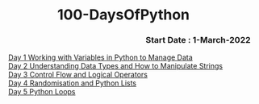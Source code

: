 <h1 align="center">100-DaysOfPython</h1>
<h3 align="right">Start Date : 1-March-2022</h3>

<ul type="none">
  <li> <a href="https://github.com/thesurojit-das/100-DaysOfPython/blob/main/Day%201.py">Day 1 Working with Variables in Python to Manage Data</a></li>
  <li> <a href="https://github.com/thesurojit-das/100-DaysOfPython/blob/main/Day%202.py">Day 2 Understanding Data Types and How to Manipulate Strings</a></li>
  <li><a href="https://github.com/thesurojit-das/100-DaysOfPython/blob/main/Day%203%20Tresure%20Island.py">Day 3 Control Flow and Logical Operators</a><li>
  <li><a href="https://github.com/thesurojit-das/100-DaysOfPython/blob/main/Day%204%20Rock%20%2CPaper%20%26%20Scissors.py">Day 4 Randomisation and Python Lists</a><li>
  <li><a href="https://github.com/thesurojit-das/100-DaysOfPython/blob/main/Day%205%20Password%20Generator.py">Day 5 Python Loops</a><li>
</ul>
